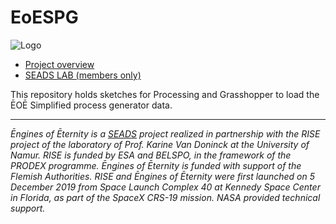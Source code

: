 # EoESPG

![Logo](https://cdn.sanity.io/images/t39t9igo/production/9b0b5f4ecad44383f86b6e2da131528b9308663f-972x972.jpg?w=2275 "EoE logo")


- [Project overview](https://seads.network/project/engines-of-eternity)
- [SEADS LAB (members only)](https://seads.network/lab)

This repository holds sketches for Processing and Grasshopper to load the ĒOĒ Simplified process generator data.

***

_Ēngines of Ēternity is a [SEADS](https://seads.network) project realized in partnership with the RISE project of the laboratory of Prof. Karine Van Doninck at the University of Namur. RISE is funded by ESA and BELSPO, in the framework of the PRODEX programme. Ēngines of Ēternity is funded with support of the Flemish Authorities. RISE and Ēngines of Ēternity were first launched on 5 December 2019 from Space Launch Complex 40 at Kennedy Space Center in Florida, as part of the SpaceX CRS-19 mission. NASA provided technical support._
